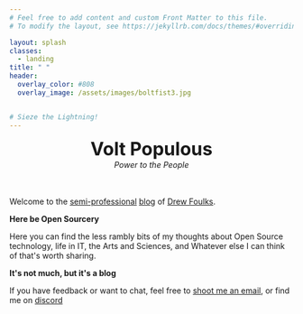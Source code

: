 ```yaml
---
# Feel free to add content and custom Front Matter to this file.
# To modify the layout, see https://jekyllrb.com/docs/themes/#overriding-theme-defaults

layout: splash
classes:
  - landing
title: " "
header:
  overlay_color: #808
  overlay_image: /assets/images/boltfist3.jpg


# Sieze the Lightning!
---
```

<center><font size="+3"><b>Volt Populous</b></font></center>
<center><i>Power to the People</i></center>
<br><br>

Welcome to the [semi-professional](https://www.linkedin.com/in/andrewfoulks/) [blog](/blogs/) of [Drew Foulks](/warwalrux/).


**Here be Open Sourcery**

Here you can find the less rambly bits of my thoughts about Open Source technology, life in IT, the Arts and Sciences, and Whatever else I can think of that's worth sharing.


**It's not much, but it's a blog**

If you have feedback or want to chat, feel free to [shoot me an email](mailto:dfoulks@voltpop.com), or find me on [discord](https://discord.gg/yXRaC85Q)

